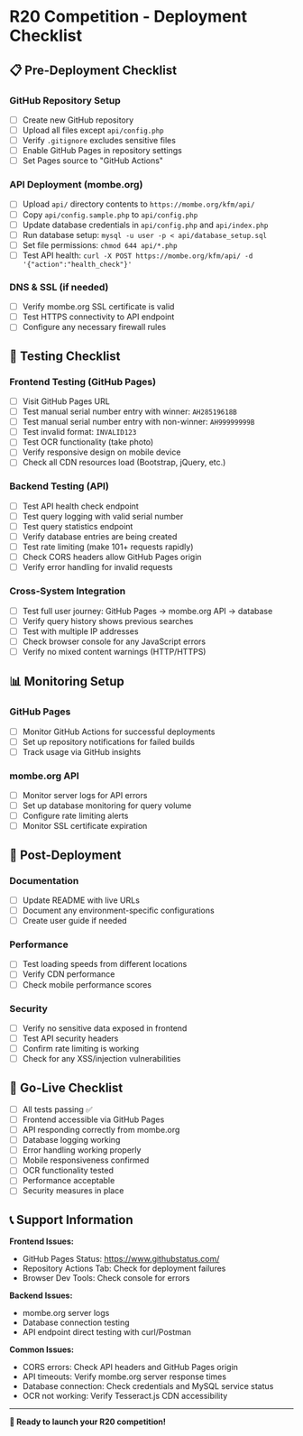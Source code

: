 # R20 Competition - Deployment Checklist

## 📋 Pre-Deployment Checklist

### GitHub Repository Setup
- [ ] Create new GitHub repository
- [ ] Upload all files except `api/config.php`
- [ ] Verify `.gitignore` excludes sensitive files
- [ ] Enable GitHub Pages in repository settings
- [ ] Set Pages source to "GitHub Actions"

### API Deployment (mombe.org)
- [ ] Upload `api/` directory contents to `https://mombe.org/kfm/api/`
- [ ] Copy `api/config.sample.php` to `api/config.php`
- [ ] Update database credentials in `api/config.php` and `api/index.php`
- [ ] Run database setup: `mysql -u user -p < api/database_setup.sql`
- [ ] Set file permissions: `chmod 644 api/*.php`
- [ ] Test API health: `curl -X POST https://mombe.org/kfm/api/ -d '{"action":"health_check"}'`

### DNS & SSL (if needed)
- [ ] Verify mombe.org SSL certificate is valid
- [ ] Test HTTPS connectivity to API endpoint
- [ ] Configure any necessary firewall rules

## 🧪 Testing Checklist

### Frontend Testing (GitHub Pages)
- [ ] Visit GitHub Pages URL
- [ ] Test manual serial number entry with winner: `AH28519618B`
- [ ] Test manual serial number entry with non-winner: `AH99999999B`
- [ ] Test invalid format: `INVALID123`
- [ ] Test OCR functionality (take photo)
- [ ] Verify responsive design on mobile device
- [ ] Check all CDN resources load (Bootstrap, jQuery, etc.)

### Backend Testing (API)
- [ ] Test API health check endpoint
- [ ] Test query logging with valid serial number
- [ ] Test query statistics endpoint
- [ ] Verify database entries are being created
- [ ] Test rate limiting (make 101+ requests rapidly)
- [ ] Check CORS headers allow GitHub Pages origin
- [ ] Verify error handling for invalid requests

### Cross-System Integration
- [ ] Test full user journey: GitHub Pages → mombe.org API → database
- [ ] Verify query history shows previous searches
- [ ] Test with multiple IP addresses
- [ ] Check browser console for any JavaScript errors
- [ ] Verify no mixed content warnings (HTTP/HTTPS)

## 📊 Monitoring Setup

### GitHub Pages
- [ ] Monitor GitHub Actions for successful deployments
- [ ] Set up repository notifications for failed builds
- [ ] Track usage via GitHub insights

### mombe.org API
- [ ] Monitor server logs for API errors
- [ ] Set up database monitoring for query volume
- [ ] Configure rate limiting alerts
- [ ] Monitor SSL certificate expiration

## 🔧 Post-Deployment

### Documentation
- [ ] Update README with live URLs
- [ ] Document any environment-specific configurations
- [ ] Create user guide if needed

### Performance
- [ ] Test loading speeds from different locations
- [ ] Verify CDN performance
- [ ] Check mobile performance scores

### Security
- [ ] Verify no sensitive data exposed in frontend
- [ ] Test API security headers
- [ ] Confirm rate limiting is working
- [ ] Check for any XSS/injection vulnerabilities

## 🚀 Go-Live Checklist

- [ ] All tests passing ✅
- [ ] Frontend accessible via GitHub Pages
- [ ] API responding correctly from mombe.org
- [ ] Database logging working
- [ ] Error handling working properly
- [ ] Mobile responsiveness confirmed
- [ ] OCR functionality tested
- [ ] Performance acceptable
- [ ] Security measures in place

## 📞 Support Information

**Frontend Issues:**
- GitHub Pages Status: https://www.githubstatus.com/
- Repository Actions Tab: Check for deployment failures
- Browser Dev Tools: Check console for errors

**Backend Issues:**
- mombe.org server logs
- Database connection testing
- API endpoint direct testing with curl/Postman

**Common Issues:**
- CORS errors: Check API headers and GitHub Pages origin
- API timeouts: Verify mombe.org server response times
- Database connection: Check credentials and MySQL service status
- OCR not working: Verify Tesseract.js CDN accessibility

---

**🎯 Ready to launch your R20 competition!**
